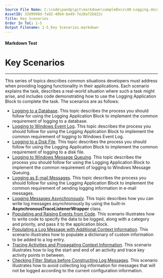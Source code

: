 ```yaml
---
Source File Name: C:\code\pandp\git\markdown\sampleDocx\40-Logging.docx
AssetID: 33d9998d-fa92-40b4-be49-7e28a72bd22c
Title: Key Scenarios
Order In ToC: 1-5
Output Filename: 1-5_Key Scenarios.markdown
---
```


#### Markdown Test ####
# Key Scenarios #
----------

This series of topics describes common situations developers must address when providing logging functionality in their applications. Each scenario explains the task, describes a real-world situation where such a task might arise, and includes code demonstrating how to use the Logging Application Block to complete the task. The scenarios are as follows:  
+ <a href="test-markdown_b010d39c-5196-439a-8d7c-92d6cbe1d892.html" xmlns:dt="uuid:C2F41010-65B3-11d1-A29F-00AA00C14882" xmlns:xlink="http://www.w3.org/1999/xlink" xmlns:MSHelp="http://msdn.microsoft.com/mshelp">Logging to a Database</a>. This topic describes the process you should follow for using the Logging Application Block to implement the common requirement of logging to a database.
+ <a href="test-markdown_45e42198-6a44-4d0b-bb55-691b7c5ed2bf.html" xmlns:dt="uuid:C2F41010-65B3-11d1-A29F-00AA00C14882" xmlns:xlink="http://www.w3.org/1999/xlink" xmlns:MSHelp="http://msdn.microsoft.com/mshelp">Logging to Windows Event Log</a>. This topic describes the process you should follow for using the Logging Application Block to implement the common requirement of logging to Windows Event Log.
+ <a href="test-markdown_d0234cae-d49b-44b0-9f0c-bb79089022af.html" xmlns:dt="uuid:C2F41010-65B3-11d1-A29F-00AA00C14882" xmlns:xlink="http://www.w3.org/1999/xlink" xmlns:MSHelp="http://msdn.microsoft.com/mshelp">Logging to a Disk File</a>. This topic describes the process you should follow for using the Logging Application Block to implement the common requirement of logging to a disk file.
+ <a href="test-markdown_7dd3bd7e-c463-4dbd-92f8-472e0eab8d53.html" xmlns:dt="uuid:C2F41010-65B3-11d1-A29F-00AA00C14882" xmlns:xlink="http://www.w3.org/1999/xlink" xmlns:MSHelp="http://msdn.microsoft.com/mshelp">Logging to Windows Message Queuing</a>. This topic describes the process you should follow for using the Logging Application Block to implement the common requirement of logging to Windows Message Queuing.
+ <a href="test-markdown_c28f7cd6-7933-47ba-8d30-ac4ecaa96a52.html" xmlns:dt="uuid:C2F41010-65B3-11d1-A29F-00AA00C14882" xmlns:xlink="http://www.w3.org/1999/xlink" xmlns:MSHelp="http://msdn.microsoft.com/mshelp">Logging as E-mail Messages</a>. This topic describes the process you should follow for using the Logging Application Block to implement the common requirement of sending logging information in e-mail messages.
+ <a href="test-markdown_cb1f81e5-c18e-4844-ba6e-3be859c2f947.html" xmlns:dt="uuid:C2F41010-65B3-11d1-A29F-00AA00C14882" xmlns:xlink="http://www.w3.org/1999/xlink" xmlns:MSHelp="http://msdn.microsoft.com/mshelp">Logging Messages Asynchronously</a>. This topic describes how you can write log messages asynchronously by using the built-in **AsynchronousTraceListenerWrapper** class.
+ <a href="test-markdown_3712145d-7fa5-4fd7-b9a7-ea2d018b5fc7.html" xmlns:dt="uuid:C2F41010-65B3-11d1-A29F-00AA00C14882" xmlns:xlink="http://www.w3.org/1999/xlink" xmlns:MSHelp="http://msdn.microsoft.com/mshelp">Populating and Raising Events from Code</a>. This scenario illustrates how to write code to specify the data to be logged, along with a category and priority, and pass it to the application block. 
+ <a href="test-markdown_62843eda-e525-4531-8d26-4efddd75ccef.html" xmlns:dt="uuid:C2F41010-65B3-11d1-A29F-00AA00C14882" xmlns:xlink="http://www.w3.org/1999/xlink" xmlns:MSHelp="http://msdn.microsoft.com/mshelp">Populating a Log Message with Additional Context Information</a>. This scenario illustrates how to populate a dictionary of custom information to be added to a log entry. 
+ <a href="test-markdown_76ae5d88-2ad5-4d53-a727-c8f80807d6d1.html" xmlns:dt="uuid:C2F41010-65B3-11d1-A29F-00AA00C14882" xmlns:xlink="http://www.w3.org/1999/xlink" xmlns:MSHelp="http://msdn.microsoft.com/mshelp">Tracing Activities and Propagating Context Information</a>. This scenario illustrates how to log the start and end of an activity and trace key activity points in between. 
+ <a href="test-markdown_37d65dcf-7447-46f6-97ec-6208b9a317b6.html" xmlns:dt="uuid:C2F41010-65B3-11d1-A29F-00AA00C14882" xmlns:xlink="http://www.w3.org/1999/xlink" xmlns:MSHelp="http://msdn.microsoft.com/mshelp">Checking Filter Status before Constructing Log Messages</a>. This scenario illustrates how to avoid collecting log information for messages that will not be logged according to the current configuration information.

